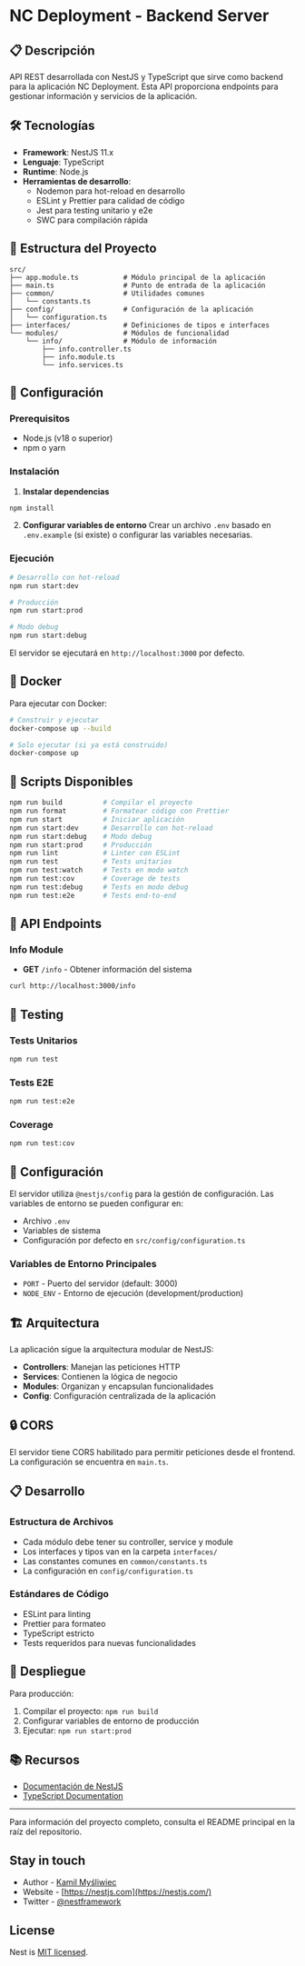 # NC Deployment - Backend Server

## 📋 Descripción

API REST desarrollada con NestJS y TypeScript que sirve como backend para la aplicación NC Deployment. Esta API proporciona endpoints para gestionar información y servicios de la aplicación.

## 🛠️ Tecnologías

- **Framework**: NestJS 11.x
- **Lenguaje**: TypeScript
- **Runtime**: Node.js
- **Herramientas de desarrollo**:
  - Nodemon para hot-reload en desarrollo
  - ESLint y Prettier para calidad de código
  - Jest para testing unitario y e2e
  - SWC para compilación rápida

## 📁 Estructura del Proyecto

```
src/
├── app.module.ts           # Módulo principal de la aplicación
├── main.ts                 # Punto de entrada de la aplicación
├── common/                 # Utilidades comunes
│   └── constants.ts
├── config/                 # Configuración de la aplicación
│   └── configuration.ts
├── interfaces/             # Definiciones de tipos e interfaces
└── modules/                # Módulos de funcionalidad
    └── info/               # Módulo de información
        ├── info.controller.ts
        ├── info.module.ts
        └── info.services.ts
```

## 🚀 Configuración

### Prerequisitos

- Node.js (v18 o superior)
- npm o yarn

### Instalación

1. **Instalar dependencias**

```bash
npm install
```

2. **Configurar variables de entorno**
   Crear un archivo `.env` basado en `.env.example` (si existe) o configurar las variables necesarias.

### Ejecución

```bash
# Desarrollo con hot-reload
npm run start:dev

# Producción
npm run start:prod

# Modo debug
npm run start:debug
```

El servidor se ejecutará en `http://localhost:3000` por defecto.

## 🐳 Docker

Para ejecutar con Docker:

```bash
# Construir y ejecutar
docker-compose up --build

# Solo ejecutar (si ya está construido)
docker-compose up
```

## 🔧 Scripts Disponibles

```bash
npm run build          # Compilar el proyecto
npm run format         # Formatear código con Prettier
npm run start          # Iniciar aplicación
npm run start:dev      # Desarrollo con hot-reload
npm run start:debug    # Modo debug
npm run start:prod     # Producción
npm run lint           # Linter con ESLint
npm run test           # Tests unitarios
npm run test:watch     # Tests en modo watch
npm run test:cov       # Coverage de tests
npm run test:debug     # Tests en modo debug
npm run test:e2e       # Tests end-to-end
```

## 📡 API Endpoints

### Info Module

- **GET** `/info` - Obtener información del sistema

```bash
curl http://localhost:3000/info
```

## 🧪 Testing

### Tests Unitarios

```bash
npm run test
```

### Tests E2E

```bash
npm run test:e2e
```

### Coverage

```bash
npm run test:cov
```

## 📝 Configuración

El servidor utiliza `@nestjs/config` para la gestión de configuración. Las variables de entorno se pueden configurar en:

- Archivo `.env`
- Variables de sistema
- Configuración por defecto en `src/config/configuration.ts`

### Variables de Entorno Principales

- `PORT` - Puerto del servidor (default: 3000)
- `NODE_ENV` - Entorno de ejecución (development/production)

## 🏗️ Arquitectura

La aplicación sigue la arquitectura modular de NestJS:

- **Controllers**: Manejan las peticiones HTTP
- **Services**: Contienen la lógica de negocio
- **Modules**: Organizan y encapsulan funcionalidades
- **Config**: Configuración centralizada de la aplicación

## 🔒 CORS

El servidor tiene CORS habilitado para permitir peticiones desde el frontend. La configuración se encuentra en `main.ts`.

## 📋 Desarrollo

### Estructura de Archivos

- Cada módulo debe tener su controller, service y module
- Los interfaces y tipos van en la carpeta `interfaces/`
- Las constantes comunes en `common/constants.ts`
- La configuración en `config/configuration.ts`

### Estándares de Código

- ESLint para linting
- Prettier para formateo
- TypeScript estricto
- Tests requeridos para nuevas funcionalidades

## 🚀 Despliegue

Para producción:

1. Compilar el proyecto: `npm run build`
2. Configurar variables de entorno de producción
3. Ejecutar: `npm run start:prod`

## 📚 Recursos

- [Documentación de NestJS](https://docs.nestjs.com)
- [TypeScript Documentation](https://www.typescriptlang.org/docs/)

---

Para información del proyecto completo, consulta el README principal en la raíz del repositorio.

## Stay in touch

- Author - [Kamil Myśliwiec](https://twitter.com/kammysliwiec)
- Website - [https://nestjs.com](https://nestjs.com/)
- Twitter - [@nestframework](https://twitter.com/nestframework)

## License

Nest is [MIT licensed](https://github.com/nestjs/nest/blob/master/LICENSE).
